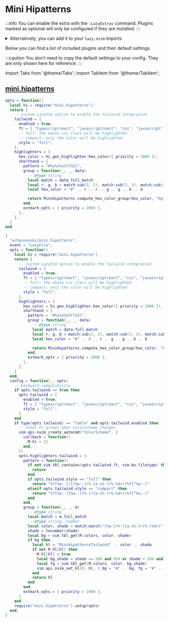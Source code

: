 # Mini Hipatterns

<!-- plugins:start -->

:::info
You can enable the extra with the `:LazyExtras` command.
Plugins marked as optional will only be configured if they are installed.
:::

<details>
<summary>Alternatively, you can add it to your <code>lazy.nvim</code> imports</summary>

```lua title="lua/config/lazy.lua" {4}
require("lazy").setup({
  spec = {
    { "LazyVim/LazyVim", import = "lazyvim.plugins" },
    { import = "lazyvim.plugins.extras.util.mini-hipatterns" },
    { import = "plugins" },
  },
})
```

</details>

Below you can find a list of included plugins and their default settings.

:::caution
You don't need to copy the default settings to your config.
They are only shown here for reference.
:::

import Tabs from '@theme/Tabs';
import TabItem from '@theme/TabItem';

## [mini.hipatterns](https://github.com/echasnovski/mini.hipatterns)

<Tabs>

<TabItem value="opts" label="Options">

```lua
opts = function()
  local hi = require("mini.hipatterns")
  return {
    -- custom LazyVim option to enable the tailwind integration
    tailwind = {
      enabled = true,
      ft = { "typescriptreact", "javascriptreact", "css", "javascript", "typescript", "html" },
      -- full: the whole css class will be highlighted
      -- compact: only the color will be highlighted
      style = "full",
    },
    highlighters = {
      hex_color = hi.gen_highlighter.hex_color({ priority = 2000 }),
      shorthand = {
        pattern = "#%x%x%x%f[%X]",
        group = function(_, _, data)
          ---@type string
          local match = data.full_match
          local r, g, b = match:sub(2, 2), match:sub(3, 3), match:sub(4, 4)
          local hex_color = "#" .. r .. r .. g .. g .. b .. b

          return MiniHipatterns.compute_hex_color_group(hex_color, "bg")
        end,
        extmark_opts = { priority = 2000 },
      },
    },
  }
end
```

</TabItem>


<TabItem value="code" label="Full Spec">

```lua
{
  "echasnovski/mini.hipatterns",
  event = "LazyFile",
  opts = function()
    local hi = require("mini.hipatterns")
    return {
      -- custom LazyVim option to enable the tailwind integration
      tailwind = {
        enabled = true,
        ft = { "typescriptreact", "javascriptreact", "css", "javascript", "typescript", "html" },
        -- full: the whole css class will be highlighted
        -- compact: only the color will be highlighted
        style = "full",
      },
      highlighters = {
        hex_color = hi.gen_highlighter.hex_color({ priority = 2000 }),
        shorthand = {
          pattern = "#%x%x%x%f[%X]",
          group = function(_, _, data)
            ---@type string
            local match = data.full_match
            local r, g, b = match:sub(2, 2), match:sub(3, 3), match:sub(4, 4)
            local hex_color = "#" .. r .. r .. g .. g .. b .. b

            return MiniHipatterns.compute_hex_color_group(hex_color, "bg")
          end,
          extmark_opts = { priority = 2000 },
        },
      },
    }
  end,
  config = function(_, opts)
    -- backward compatibility
    if opts.tailwind == true then
      opts.tailwind = {
        enabled = true,
        ft = { "typescriptreact", "javascriptreact", "css", "javascript", "typescript", "html" },
        style = "full",
      }
    end
    if type(opts.tailwind) == "table" and opts.tailwind.enabled then
      -- reset hl groups when colorscheme changes
      vim.api.nvim_create_autocmd("ColorScheme", {
        callback = function()
          M.hl = {}
        end,
      })
      opts.highlighters.tailwind = {
        pattern = function()
          if not vim.tbl_contains(opts.tailwind.ft, vim.bo.filetype) then
            return
          end
          if opts.tailwind.style == "full" then
            return "%f[%w:-]()[%w:-]+%-[a-z%-]+%-%d+()%f[^%w:-]"
          elseif opts.tailwind.style == "compact" then
            return "%f[%w:-][%w:-]+%-()[a-z%-]+%-%d+()%f[^%w:-]"
          end
        end,
        group = function(_, _, m)
          ---@type string
          local match = m.full_match
          ---@type string, number
          local color, shade = match:match("[%w-]+%-([a-z%-]+)%-(%d+)")
          shade = tonumber(shade)
          local bg = vim.tbl_get(M.colors, color, shade)
          if bg then
            local hl = "MiniHipatternsTailwind" .. color .. shade
            if not M.hl[hl] then
              M.hl[hl] = true
              local bg_shade = shade == 500 and 950 or shade < 500 and 900 or 100
              local fg = vim.tbl_get(M.colors, color, bg_shade)
              vim.api.nvim_set_hl(0, hl, { bg = "#" .. bg, fg = "#" .. fg })
            end
            return hl
          end
        end,
        extmark_opts = { priority = 2000 },
      }
    end
    require("mini.hipatterns").setup(opts)
  end,
}
```

</TabItem>

</Tabs>

<!-- plugins:end -->
